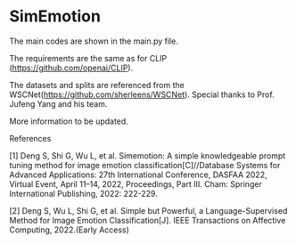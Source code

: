 # SimEmotion

The main codes are shown in the main.py file.

The requirements are the same as for CLIP (https://github.com/openai/CLIP).

The datasets and splits are referenced from the WSCNet(https://github.com/sherleens/WSCNet). 
Special thanks to Prof. Jufeng Yang and his team.

More information to be updated.

References

[1] Deng S, Shi G, Wu L, et al. Simemotion: A simple knowledgeable prompt tuning method for image emotion classification[C]//Database Systems for Advanced Applications: 27th International Conference, DASFAA 2022, Virtual Event, April 11–14, 2022, Proceedings, Part III. Cham: Springer International Publishing, 2022: 222-229.

[2] Deng S, Wu L, Shi G, et al. Simple but Powerful, a Language-Supervised Method for Image Emotion Classification[J]. IEEE Transactions on Affective Computing, 2022.(Early Access)
